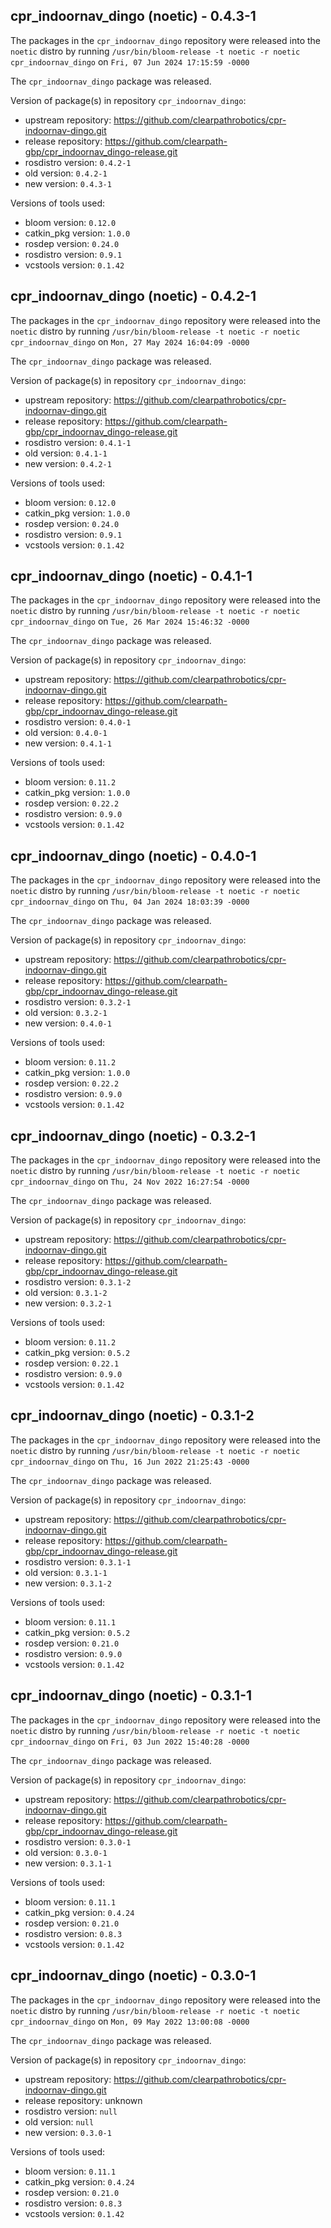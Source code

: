 ## cpr_indoornav_dingo (noetic) - 0.4.3-1

The packages in the `cpr_indoornav_dingo` repository were released into the `noetic` distro by running `/usr/bin/bloom-release -t noetic -r noetic cpr_indoornav_dingo` on `Fri, 07 Jun 2024 17:15:59 -0000`

The `cpr_indoornav_dingo` package was released.

Version of package(s) in repository `cpr_indoornav_dingo`:

- upstream repository: https://github.com/clearpathrobotics/cpr-indoornav-dingo.git
- release repository: https://github.com/clearpath-gbp/cpr_indoornav_dingo-release.git
- rosdistro version: `0.4.2-1`
- old version: `0.4.2-1`
- new version: `0.4.3-1`

Versions of tools used:

- bloom version: `0.12.0`
- catkin_pkg version: `1.0.0`
- rosdep version: `0.24.0`
- rosdistro version: `0.9.1`
- vcstools version: `0.1.42`


## cpr_indoornav_dingo (noetic) - 0.4.2-1

The packages in the `cpr_indoornav_dingo` repository were released into the `noetic` distro by running `/usr/bin/bloom-release -t noetic -r noetic cpr_indoornav_dingo` on `Mon, 27 May 2024 16:04:09 -0000`

The `cpr_indoornav_dingo` package was released.

Version of package(s) in repository `cpr_indoornav_dingo`:

- upstream repository: https://github.com/clearpathrobotics/cpr-indoornav-dingo.git
- release repository: https://github.com/clearpath-gbp/cpr_indoornav_dingo-release.git
- rosdistro version: `0.4.1-1`
- old version: `0.4.1-1`
- new version: `0.4.2-1`

Versions of tools used:

- bloom version: `0.12.0`
- catkin_pkg version: `1.0.0`
- rosdep version: `0.24.0`
- rosdistro version: `0.9.1`
- vcstools version: `0.1.42`


## cpr_indoornav_dingo (noetic) - 0.4.1-1

The packages in the `cpr_indoornav_dingo` repository were released into the `noetic` distro by running `/usr/bin/bloom-release -t noetic -r noetic cpr_indoornav_dingo` on `Tue, 26 Mar 2024 15:46:32 -0000`

The `cpr_indoornav_dingo` package was released.

Version of package(s) in repository `cpr_indoornav_dingo`:

- upstream repository: https://github.com/clearpathrobotics/cpr-indoornav-dingo.git
- release repository: https://github.com/clearpath-gbp/cpr_indoornav_dingo-release.git
- rosdistro version: `0.4.0-1`
- old version: `0.4.0-1`
- new version: `0.4.1-1`

Versions of tools used:

- bloom version: `0.11.2`
- catkin_pkg version: `1.0.0`
- rosdep version: `0.22.2`
- rosdistro version: `0.9.0`
- vcstools version: `0.1.42`


## cpr_indoornav_dingo (noetic) - 0.4.0-1

The packages in the `cpr_indoornav_dingo` repository were released into the `noetic` distro by running `/usr/bin/bloom-release -t noetic -r noetic cpr_indoornav_dingo` on `Thu, 04 Jan 2024 18:03:39 -0000`

The `cpr_indoornav_dingo` package was released.

Version of package(s) in repository `cpr_indoornav_dingo`:

- upstream repository: https://github.com/clearpathrobotics/cpr-indoornav-dingo.git
- release repository: https://github.com/clearpath-gbp/cpr_indoornav_dingo-release.git
- rosdistro version: `0.3.2-1`
- old version: `0.3.2-1`
- new version: `0.4.0-1`

Versions of tools used:

- bloom version: `0.11.2`
- catkin_pkg version: `1.0.0`
- rosdep version: `0.22.2`
- rosdistro version: `0.9.0`
- vcstools version: `0.1.42`


## cpr_indoornav_dingo (noetic) - 0.3.2-1

The packages in the `cpr_indoornav_dingo` repository were released into the `noetic` distro by running `/usr/bin/bloom-release -t noetic -r noetic cpr_indoornav_dingo` on `Thu, 24 Nov 2022 16:27:54 -0000`

The `cpr_indoornav_dingo` package was released.

Version of package(s) in repository `cpr_indoornav_dingo`:

- upstream repository: https://github.com/clearpathrobotics/cpr-indoornav-dingo.git
- release repository: https://github.com/clearpath-gbp/cpr_indoornav_dingo-release.git
- rosdistro version: `0.3.1-2`
- old version: `0.3.1-2`
- new version: `0.3.2-1`

Versions of tools used:

- bloom version: `0.11.2`
- catkin_pkg version: `0.5.2`
- rosdep version: `0.22.1`
- rosdistro version: `0.9.0`
- vcstools version: `0.1.42`


## cpr_indoornav_dingo (noetic) - 0.3.1-2

The packages in the `cpr_indoornav_dingo` repository were released into the `noetic` distro by running `/usr/bin/bloom-release -t noetic -r noetic cpr_indoornav_dingo` on `Thu, 16 Jun 2022 21:25:43 -0000`

The `cpr_indoornav_dingo` package was released.

Version of package(s) in repository `cpr_indoornav_dingo`:

- upstream repository: https://github.com/clearpathrobotics/cpr-indoornav-dingo.git
- release repository: https://github.com/clearpath-gbp/cpr_indoornav_dingo-release.git
- rosdistro version: `0.3.1-1`
- old version: `0.3.1-1`
- new version: `0.3.1-2`

Versions of tools used:

- bloom version: `0.11.1`
- catkin_pkg version: `0.5.2`
- rosdep version: `0.21.0`
- rosdistro version: `0.9.0`
- vcstools version: `0.1.42`


## cpr_indoornav_dingo (noetic) - 0.3.1-1

The packages in the `cpr_indoornav_dingo` repository were released into the `noetic` distro by running `/usr/bin/bloom-release -r noetic -t noetic cpr_indoornav_dingo` on `Fri, 03 Jun 2022 15:40:28 -0000`

The `cpr_indoornav_dingo` package was released.

Version of package(s) in repository `cpr_indoornav_dingo`:

- upstream repository: https://github.com/clearpathrobotics/cpr-indoornav-dingo.git
- release repository: https://github.com/clearpath-gbp/cpr_indoornav_dingo-release.git
- rosdistro version: `0.3.0-1`
- old version: `0.3.0-1`
- new version: `0.3.1-1`

Versions of tools used:

- bloom version: `0.11.1`
- catkin_pkg version: `0.4.24`
- rosdep version: `0.21.0`
- rosdistro version: `0.8.3`
- vcstools version: `0.1.42`


## cpr_indoornav_dingo (noetic) - 0.3.0-1

The packages in the `cpr_indoornav_dingo` repository were released into the `noetic` distro by running `/usr/bin/bloom-release -r noetic -t noetic cpr_indoornav_dingo` on `Mon, 09 May 2022 13:00:08 -0000`

The `cpr_indoornav_dingo` package was released.

Version of package(s) in repository `cpr_indoornav_dingo`:

- upstream repository: https://github.com/clearpathrobotics/cpr-indoornav-dingo.git
- release repository: unknown
- rosdistro version: `null`
- old version: `null`
- new version: `0.3.0-1`

Versions of tools used:

- bloom version: `0.11.1`
- catkin_pkg version: `0.4.24`
- rosdep version: `0.21.0`
- rosdistro version: `0.8.3`
- vcstools version: `0.1.42`


